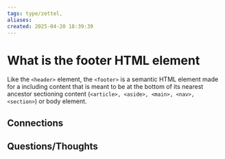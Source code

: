 ```yaml
---
tags: type/zettel, 
aliases: 
created: 2025-04-20 18:39:39
---
```

# What is the footer HTML element

Like the `<header>` element, the `<footer>` is a semantic HTML element made for a including content that is meant to be at the bottom of its nearest ancestor sectioning content (`<article>, <aside>, <main>, <nav>, <section>`) or body element. 


## Connections


## Questions/Thoughts